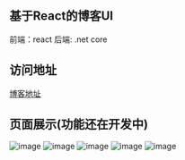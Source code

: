 ## 基于React的博客UI
  前端：react
  后端: .net core 

## 访问地址
[博客地址](http://blog.narojay.site/)

## 页面展示(功能还在开发中)
![image](https://user-images.githubusercontent.com/19280886/135816662-963df3f9-3c0d-42ae-9b5c-3c78ed670fd3.png)
![image](https://user-images.githubusercontent.com/19280886/135816688-d1f80cf6-4c3a-46b3-ba38-46335b51fbcf.png)
![image](https://user-images.githubusercontent.com/19280886/135816731-90a92a16-fefa-4a76-b24d-e3698bb1da4a.png)
![image](https://user-images.githubusercontent.com/19280886/151818277-2082ac38-4cb1-497b-ba87-1f2c702d9500.png)
![image](https://user-images.githubusercontent.com/19280886/151818326-7bc3e94a-c665-4949-8d71-20b1f45451fc.png)


